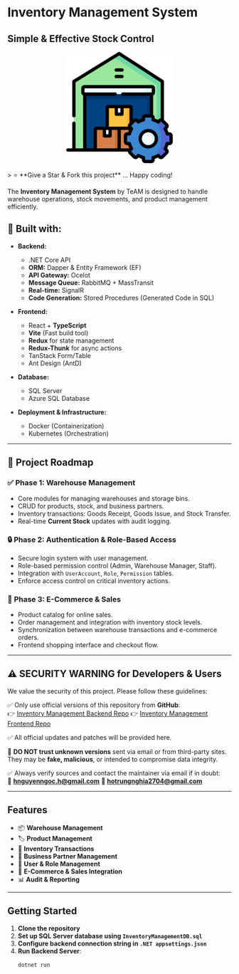 # Inventory Management System

## Simple & Effective Stock Control

<p align="center">
  <img src="./InventoryLogo.png" alt="Inventory Logo" width="250">
</p>
> ⭐ **Give a Star & Fork this project** ... Happy coding!

The **Inventory Management System** by TeAM is designed to handle
warehouse operations, stock movements, and product management efficiently.

## 🔧 Built with:

- **Backend:**
  - .NET Core API
  - **ORM:** Dapper & Entity Framework (EF)
  - **API Gateway:** Ocelot
  - **Message Queue:** RabbitMQ + MassTransit
  - **Real-time:** SignalR
  - **Code Generation:** Stored Procedures (Generated Code in SQL)
    

- **Frontend:**
  - React + **TypeScript**
  - **Vite** (Fast build tool)
  - **Redux** for state management
  - **Redux-Thunk** for async actions
  - TanStack Form/Table
  - Ant Design (AntD)
    
- **Database:**
  - SQL Server
  - Azure SQL Database
 
- **Deployment & Infrastructure:**
  - Docker (Containerization)
  - Kubernetes (Orchestration)

---

## 📌 Project Roadmap

### ✅ **Phase 1: Warehouse Management**
- Core modules for managing warehouses and storage bins.
- CRUD for products, stock, and business partners.
- Inventory transactions: Goods Receipt, Goods Issue, and Stock Transfer.
- Real-time **Current Stock** updates with audit logging.

### 🔒 **Phase 2: Authentication & Role-Based Access**
- Secure login system with user management.
- Role-based permission control (Admin, Warehouse Manager, Staff).
- Integration with `UserAccount`, `Role`, `Permission` tables.
- Enforce access control on critical inventory actions.

### 🛒 **Phase 3: E-Commerce & Sales**
- Product catalog for online sales.
- Order management and integration with inventory stock levels.
- Synchronization between warehouse transactions and e-commerce orders.
- Frontend shopping interface and checkout flow.

---

## ⚠️ SECURITY WARNING for Developers & Users

We value the security of this project. Please follow these guidelines:

✅ Only use official versions of this repository from **GitHub**:  
👉 [Inventory Management Backend Repo](https://github.com/NowNotGay/InventoryManagement)
👉 [Inventory Management Frontend Repo](https://github.com/Er2g0n/InventoryManagementFE)

✅ All official updates and patches will be provided here.  

🚫 **DO NOT trust unknown versions** sent via email or from third-party sites.  
They may be **fake, malicious**, or intended to compromise data integrity.

✅ Always verify sources and contact the maintainer via email if in doubt:  
📧 **hnguyenngoc.h@gmail.com**
📧 **hotrungnghia2704@gmail.com**

---

## Features

- 📦 **Warehouse Management**
- 🏷️ **Product Management**
- 🔄 **Inventory Transactions**
- 🏢 **Business Partner Management**
- 👥 **User & Role Management**
- 🛒 **E-Commerce & Sales Integration**
- 📊 **Audit & Reporting**

---

## Getting Started

1. **Clone the repository**
2. **Set up SQL Server database using `InventoryManagementDB.sql`**
3. **Configure backend connection string in `.NET appsettings.json`**
4. **Run Backend Server**:
   ```bash
   dotnet run
